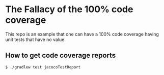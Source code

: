 # The Fallacy of the 100% code coverage
This repo is an example that one can have a 100% code coverage having 
unit tests that have no value.

## How to get code coverage reports
```
$ ./gradlew test jacocoTestReport
```

